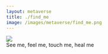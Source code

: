 ```yaml
---
layout: metaverse
title: ./find_me
image: /images/metaverse/find_me.png
---
```


<div class="image">
    <img src="/metaverse/images/find_me.png"/>
</div>

<div class="text">
    See me, feel me, touch me, heal me
</div>
